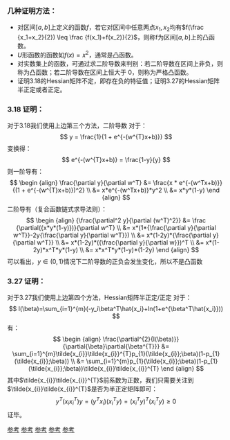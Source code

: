 ### 几种证明方法：
* 对区间$[a, b]$上定义的函数$f$，若它对区间中任意两点$x_1, x_2$均有$f(\frac {x_1+x_2}{2}) \leq \frac {f(x_1)+f(x_2)}{2}$，则称f为区间$[a,b]$上的凸函数。
* $U$形函数的函数如$f(x)=x^2$，通常是凸函数。
* 对实数集上的函数，可通过求二阶导数来判别：若二阶导数在区间上非负，则称为凸函数；若二阶导数在区间上恒大于 0，则称为严格凸函数。
* 证明3.18的Hessian矩阵不定，即存在负的特征值；证明3.27的Hessian矩阵半正定或者正定。

### 3.18 证明：
对于3.18我们使用上边第三个方法，二阶导数
对于：
$$
y = \frac{1}{1 + e^{-(w^{T}x+b)}}
$$
变换得：
$$
e^{-(w^{T}x+b)} = \frac{1-y}{y}
$$
则一阶导有：
$$
\begin {align}
\frac{\partial y}{\partial w^T}  &= \frac{x * e^{-(w^Tx+b)}}{(1 + e^{-(w^{T}x+b)})^2} \\
&= x*e^{-(w^Tx+b)}*y^2 \\
&= x*y*(1-y)
\end {align}
$$
二阶导有（复合函数链式求导法则）：
$$
\begin {align}
{\frac{\partial^2 y}{\partial (w^T)^2}} &= \frac {\partial({x*y*(1-y)})}{\partial w^T} \\
&= x*(1*{\frac{\partial y}{\partial w^T}}-2y{\frac{\partial y}{\partial w^T}}) \\
&= x*(1-2y)*{\frac{\partial y}{\partial w^T}} \\
&= x*(1-2y)*({\frac{\partial y}{\partial w}})^T \\
&= x*(1-2y)*x^T*y*(1-y) \\
&= x*x^T*y*(1-y)*(1-2y)
\end {align}
$$
可以看出，$y \in (0, 1)$情况下二阶导数的正负会发生变化，所以不是凸函数

### 3.27 证明：
对于3.27我们使用上边第四个方法，Hessian矩阵半正定/正定
对于：
$$
l(\beta)=\sum_{i=1}^{m}(-y_i\beta^T\hat{x_i}+ln(1+e^{\beta^T\hat{x_i}}))
$$
有：
$$
\begin {align}
\frac{\partial^{2}{l(\beta)}}{\partial{\beta}\partial{\beta^{T}}} &= \sum_{i=1}^{m}\tilde{x_{i}}\tilde{x_{i}}^{T}p_{1}(\tilde{x_{i}};\beta)(1-p_{1}(\tilde{x_{i}};\beta)) \\
&= \sum_{i=1}^{m}p_{1}(\tilde{x_{i}};\beta)(1-p_{1}(\tilde{x_{i}};\beta))\tilde{x_{i}}\tilde{x_{i}}^{T}
\end {align}
$$
其中$\tilde{x_{i}}\tilde{x_{i}}^{T}$前系数为正数，我们只需要关注到$\tilde{x_{i}}\tilde{x_{i}}^{T}$是否为半正定矩阵即可：
$$
y^T(x_ix^T_i)y=(y^Tx_i)(x^T_iy)=(x^T_iy)^T(x^T_iy)≥0
$$
证毕。


[参考](https://www.cnblogs.com/forcekeng/p/12813567.html)
[参考](https://github.com/hanmq/MachineLearning_Zhouzhihua_ProblemSets/blob/master/ch3--%E7%BA%BF%E6%80%A7%E6%A8%A1%E5%9E%8B/ch3%E4%B9%A0%E9%A2%98.md)
[参考](https://aitechtogether.com/python/66124.html)
[参考](https://zhuanlan.zhihu.com/p/43270830)
[参考](https://blog.csdn.net/huzimu_/article/details/123514756)
